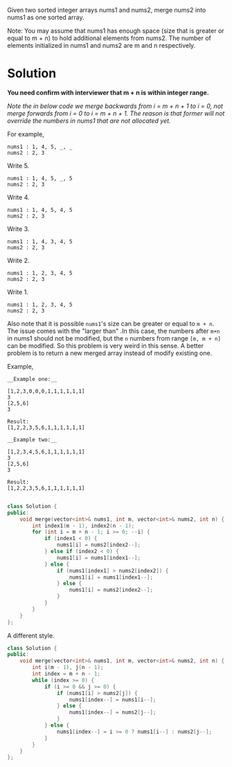 Given two sorted integer arrays nums1 and nums2, merge nums2 into nums1 as one sorted array.

Note:
You may assume that nums1 has enough space (size that is greater or equal to m + n) to hold additional elements from nums2. The number of elements initialized in nums1 and nums2 are m and n respectively.

# Solution


__You need confirm with interviewer that m + n is within integer range.__


_Note the in below code we merge backwards from i = m + n + 1 to i = 0, not merge forwards from i = 0 to i = m + n + 1.
The reason is that former will not override the numbers in nums1 that are not allocated yet._

For example,

```
nums1 : 1, 4, 5, _, _
nums2 : 2, 3
```

Write 5. 

```
nums1 : 1, 4, 5, _, 5
nums2 : 2, 3
```

Write 4.

```
nums1 : 1, 4, 5, 4, 5
nums2 : 2, 3
```

Write 3.

```
nums1 : 1, 4, 3, 4, 5
nums2 : 2, 3
```
Write 2.

```
nums1 : 1, 2, 3, 4, 5
nums2 : 2, 3
```

Write 1.

```
nums1 : 1, 2, 3, 4, 5
nums2 : 2, 3
```

Also note that it is possible ```nums1```'s size can be  greater or equal to  ```m + n```. The issue comes with the "larger than" .In this case, the numbers after ```m+n``` in nums1 should not be modified, but the ```n``` numbers from range ```[m, m + n]``` can be modified. So this problem is very weird in this sense. A better problem is to return a new merged array instead of modify existing one.

Example,   

```
__Example one:__

[1,2,3,0,0,0,1,1,1,1,1,1]
3
[2,5,6]
3

Result:
[1,2,2,3,5,6,1,1,1,1,1,1]

__Example two:__

[1,2,3,4,5,6,1,1,1,1,1,1]
3
[2,5,6]
3

Result:
[1,2,2,3,5,6,1,1,1,1,1,1]


```


```cpp
class Solution {
public:
    void merge(vector<int>& nums1, int m, vector<int>& nums2, int n) {
        int index1(m - 1), index2(n - 1);
        for (int i = m + n - 1; i >= 0; --i) {
            if (index1 < 0) {
                nums1[i] = nums2[index2--];
            } else if (index2 < 0) {
                nums1[i] = nums1[index1--];
            } else {
                if (nums1[index1] > nums2[index2]) {
                    nums1[i] = nums1[index1--];
                } else {
                    nums1[i] = nums2[index2--];
                }
            }
        }
    }
};
```

A different style.

```cpp
class Solution {
public:
    void merge(vector<int>& nums1, int m, vector<int>& nums2, int n) {
        int i(m - 1), j(n - 1);
        int index = m + n - 1;
        while (index >= 0) {
            if (i >= 0 && j >= 0) {
                if (nums1[i] > nums2[j]) {
                    nums1[index--] = nums1[i--];
                } else {
                    nums1[index--] = nums2[j--];
                }
            } else {
                nums1[index--] = i >= 0 ? nums1[i--] : nums2[j--];
            }
        }
    }
};
```

